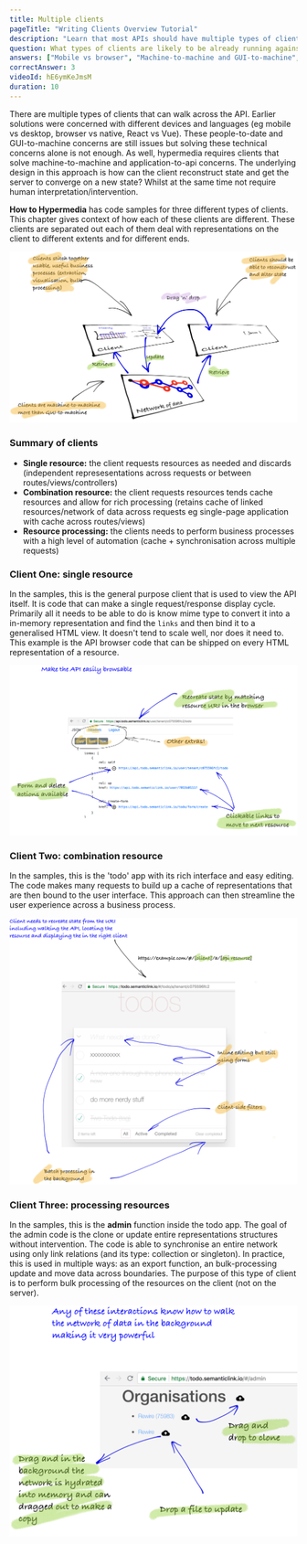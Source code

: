 ```yaml
---
title: Multiple clients
pageTitle: "Writing Clients Overview Tutorial"
description: "Learn that most APIs should have multiple types of clients."
question: What types of clients are likely to be already running against any API?
answers: ["Mobile vs browser", "Machine-to-machine and GUI-to-machine", "People-to-data and application-to-api", "All of the above"]
correctAnswer: 3
videoId: hE6ymKeJmsM
duration: 10
---
```


There are multiple types of clients that can walk across the API. Earlier solutions were concerned with different devices and languages (eg mobile vs desktop, browser vs native, React vs Vue). These people-to-date and GUI-to-machine  concerns are still issues but solving these technical concerns alone is not enough. As well, hypermedia requires clients that solve machine-to-machine and application-to-api concerns. The underlying design in this approach is how can the client reconstruct state and get the server to converge on a new state? Whilst at the same time not require human interpretation/intervention.

**How to Hypermedia** has code samples for three different types of clients. This chapter gives context of how each of these clients are different. These clients are separated out each of them deal with representations on the client to different extents and for different ends.

![multiple clients](multiple-clients.png)

### Summary of clients

* **Single resource:** the client requests resources as needed and discards (independent represesentations across requests or between routes/views/controllers)
* **Combination resource:** the client requests resources tends cache resources and allow for rich processing (retains cache of linked resources/network of data across requests eg single-page application with cache across routes/views)
* **Resource processing:** the clients needs to perform business processes with a high level of automation (cache + synchronisation across multiple requests)

### Client One: single resource

In the samples, this is the general purpose client that is used to view the API itself. It is code that can make a single request/response display cycle. Primarily all it needs to be able to do is know mime type to convert it into a in-memory representation and find the `links` and then bind it to a generalised HTML view. It doesn't tend to scale well, nor does it need to. This example is the API browser code that can be shipped on every HTML representation of a resource.

![resource](single-resource.png)

### Client Two: combination resource

In the samples, this is the 'todo' app with its rich interface and easy editing. The code makes many requests to build up a cache of representations that are then bound to the user interface. This approach can then streamline the user experience across a business process.

![resource](combination-resource.png)

### Client Three: processing resources

In the samples, this is the __admin__ function inside the todo app. The goal of the admin code is the clone or update entire representations structures without intervention. The code is able to synchronise an entire network using only link relations (and its type: collection or singleton). In practice, this is used in multiple ways: as an export function, an bulk-processing update and move data across boundaries. The purpose of this type of client is to perform bulk processing of the resources on the client (not on the server).

![resource](processing-resource.png)
